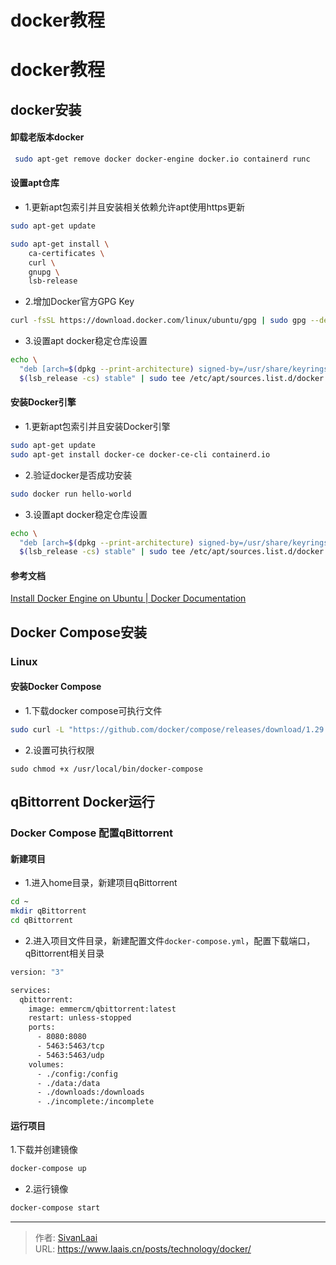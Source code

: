 # docker教程

# docker教程

## docker安装
#### 卸载老版本docker
```bash
 sudo apt-get remove docker docker-engine docker.io containerd runc
```

#### 设置apt仓库
* 1.更新apt包索引并且安装相关依赖允许apt使用https更新
```bash
sudo apt-get update

sudo apt-get install \
    ca-certificates \
    curl \
    gnupg \
    lsb-release
```
* 2.增加Docker官方GPG Key
```bash
curl -fsSL https://download.docker.com/linux/ubuntu/gpg | sudo gpg --dearmor -o /usr/share/keyrings/docker-archive-keyring.gpg
```
* 3.设置apt docker稳定仓库设置
```bash
echo \
  "deb [arch=$(dpkg --print-architecture) signed-by=/usr/share/keyrings/docker-archive-keyring.gpg] https://download.docker.com/linux/ubuntu \
  $(lsb_release -cs) stable" | sudo tee /etc/apt/sources.list.d/docker.list > /dev/null
```
#### 安装Docker引擎
* 1.更新apt包索引并且安装Docker引擎
```bash
sudo apt-get update
sudo apt-get install docker-ce docker-ce-cli containerd.io
```
* 2.验证docker是否成功安装
```bash
sudo docker run hello-world
```
* 3.设置apt docker稳定仓库设置
```bash
echo \
  "deb [arch=$(dpkg --print-architecture) signed-by=/usr/share/keyrings/docker-archive-keyring.gpg] https://download.docker.com/linux/ubuntu \
  $(lsb_release -cs) stable" | sudo tee /etc/apt/sources.list.d/docker.list > /dev/null
```
#### 参考文档
[Install Docker Engine on Ubuntu | Docker Documentation](https://docs.docker.com/engine/install/ubuntu/)

## Docker Compose安装 
### Linux
#### 安装Docker Compose
* 1.下载docker compose可执行文件
```bash
sudo curl -L "https://github.com/docker/compose/releases/download/1.29.2/docker-compose-$(uname -s)-$(uname -m)" -o /usr/local/bin/docker-compose
```
* 2.设置可执行权限
```
sudo chmod +x /usr/local/bin/docker-compose
```

## qBittorrent Docker运行
### Docker Compose 配置qBittorrent
#### 新建项目
* 1.进入home目录，新建项目qBittorrent
```bash
cd ~
mkdir qBittorrent
cd qBittorrent
```
* 2.进入项目文件目录，新建配置文件```docker-compose.yml```，配置下载端口，qBittorrent相关目录
```bash
version: "3"

services:
  qbittorrent:
    image: emmercm/qbittorrent:latest
    restart: unless-stopped
    ports:
      - 8080:8080
      - 5463:5463/tcp
      - 5463:5463/udp
    volumes:
      - ./config:/config
      - ./data:/data
      - ./downloads:/downloads
      - ./incomplete:/incomplete
```
#### 运行项目
1.下载并创建镜像
```bash
docker-compose up
```
* 2.运行镜像
```bash
docker-compose start
```

---

> 作者: [SivanLaai](https://www.laais.cn)  
> URL: https://www.laais.cn/posts/technology/docker/  

